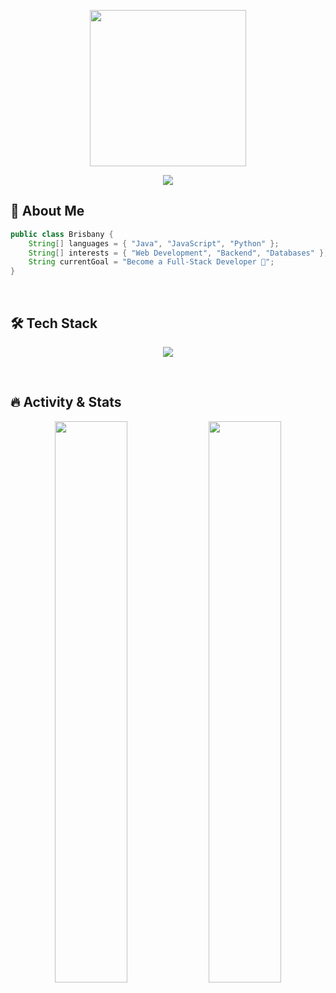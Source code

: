 <p align="center">
  
  <img src="https://private-user-images.githubusercontent.com/74038190/371756395-cf3b95d6-7889-47cf-9456-ce0c96c664d5.gif" width="250px"/>
  
</p>

<p align="center">
<img src="https://readme-typing-svg.demolab.com?font=Fira+Code&size=21&duration=2500&pause=500&color=4B00D2FF&center=true&vCenter=true&width=450&lines=Hi+there%2C+I'm+Brisbany+%F0%9F%91%8B;Full-Stack+Developer+in+progress+%F0%9F%94%A5" />

</p>


## 🚀 About Me

```java
public class Brisbany {
    String[] languages = { "Java", "JavaScript", "Python" };
    String[] interests = { "Web Development", "Backend", "Databases" };
    String currentGoal = "Become a Full-Stack Developer 💪";
}
```

<br>

## 🛠️ Tech Stack

<p align="center">
  <img src="https://skillicons.dev/icons?i=java,postgres,mysql,python,html,css,js,git,github,vscode,idea,webstorm" />
</p>

<br>

## 🔥 Activity & Stats

<p align="center">
  <img src="https://github-readme-streak-stats.herokuapp.com/?user=bany-ph&theme=tokyonight&hide_border=true" width="48%"/>
  <img src="https://github-readme-stats.vercel.app/api?username=bany-ph&theme=tokyonight&show_icons=true&hide_border=true&count_private=true" width="48%"/>
</p>



